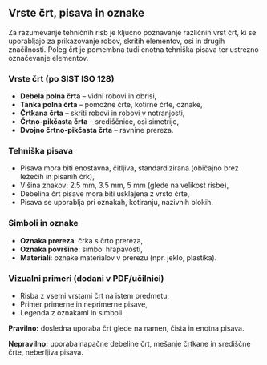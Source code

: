 ## Vrste črt, pisava in oznake

Za razumevanje tehničnih risb je ključno poznavanje različnih vrst črt, ki se uporabljajo za prikazovanje robov, skritih elementov, osi in drugih značilnosti. Poleg črt je pomembna tudi enotna tehniška pisava ter ustrezno označevanje elementov.

### Vrste črt (po SIST ISO 128)

* **Debela polna črta** – vidni robovi in obrisi,
* **Tanka polna črta** – pomožne črte, kotirne črte, oznake,
* **Črtkana črta** – skriti robovi in robovi v notranjosti,
* **Črtno-pikčasta črta** – središčnice, osi simetrije,
* **Dvojno črtno-pikčasta črta** – ravnine prereza.

### Tehniška pisava

* Pisava mora biti enostavna, čitljiva, standardizirana (običajno brez ležečih in pisanih črk),
* Višina znakov: 2.5 mm, 3.5 mm, 5 mm (glede na velikost risbe),
* Debelina črt pisave mora biti usklajena z vrsto črte,
* Pisava se uporablja pri oznakah, kotiranju, nazivnih blokih.

### Simboli in oznake

* **Oznaka prereza**: črka s črto prereza,
* **Oznaka površine**: simbol hrapavosti,
* **Materiali**: oznake materialov v prerezu (npr. jeklo, plastika).

### Vizualni primeri (dodani v PDF/učilnici)

* Risba z vsemi vrstami črt na istem predmetu,
* Primer primerne in neprimerne pisave,
* Legenda z oznakami in simboli.

**Pravilno:** dosledna uporaba črt glede na namen, čista in enotna pisava.

**Nepravilno:** uporaba napačne debeline črt, mešanje črtkane in središčne črte, neberljiva pisava.

